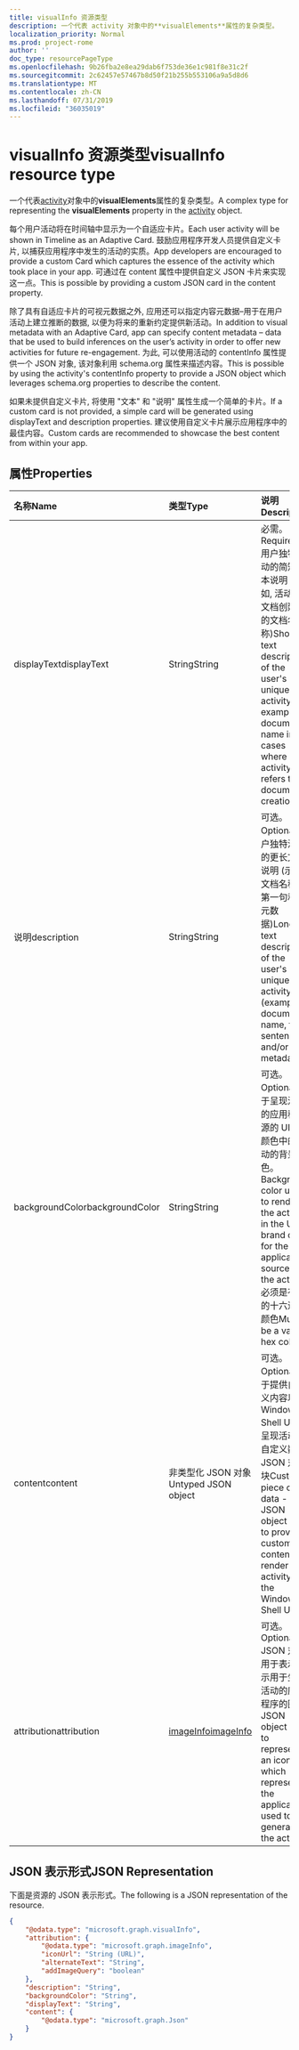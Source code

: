 ```yaml
---
title: visualInfo 资源类型
description: 一个代表 activity 对象中的**visualElements**属性的复杂类型。
localization_priority: Normal
ms.prod: project-rome
author: ''
doc_type: resourcePageType
ms.openlocfilehash: 9b26fba2e8ea29dab6f753de36e1c981f8e31c2f
ms.sourcegitcommit: 2c62457e57467b8d50f21b255b553106a9a5d8d6
ms.translationtype: MT
ms.contentlocale: zh-CN
ms.lasthandoff: 07/31/2019
ms.locfileid: "36035019"
---
```

# <a name="visualinfo-resource-type"></a><span data-ttu-id="715e1-103">visualInfo 资源类型</span><span class="sxs-lookup"><span data-stu-id="715e1-103">visualInfo resource type</span></span>

<span data-ttu-id="715e1-104">一个代表[activity](../resources/projectrome-activity.md)对象中的**visualElements**属性的复杂类型。</span><span class="sxs-lookup"><span data-stu-id="715e1-104">A complex type for representing the **visualElements** property in the [activity](../resources/projectrome-activity.md) object.</span></span>

<span data-ttu-id="715e1-105">每个用户活动将在时间轴中显示为一个自适应卡片。</span><span class="sxs-lookup"><span data-stu-id="715e1-105">Each user activity will be shown in Timeline as an Adaptive Card.</span></span> <span data-ttu-id="715e1-106">鼓励应用程序开发人员提供自定义卡片, 以捕获应用程序中发生的活动的实质。</span><span class="sxs-lookup"><span data-stu-id="715e1-106">App developers are encouraged to provide a custom Card which captures the essence of the activity which took place in your app.</span></span> <span data-ttu-id="715e1-107">可通过在 content 属性中提供自定义 JSON 卡片来实现这一点。</span><span class="sxs-lookup"><span data-stu-id="715e1-107">This is possible by providing a custom JSON card in the content property.</span></span>

<span data-ttu-id="715e1-108">除了具有自适应卡片的可视元数据之外, 应用还可以指定内容元数据–用于在用户活动上建立推断的数据, 以便为将来的重新约定提供新活动。</span><span class="sxs-lookup"><span data-stu-id="715e1-108">In addition to visual metadata with an Adaptive Card, app can specify content metadata – data that be used to build inferences on the user’s activity in order to offer new activities for future re-engagement.</span></span> <span data-ttu-id="715e1-109">为此, 可以使用活动的 contentInfo 属性提供一个 JSON 对象, 该对象利用 schema.org 属性来描述内容。</span><span class="sxs-lookup"><span data-stu-id="715e1-109">This is possible by using the activity's contentInfo property to provide a JSON object which leverages schema.org properties to describe the content.</span></span>

<span data-ttu-id="715e1-110">如果未提供自定义卡片, 将使用 "文本" 和 "说明" 属性生成一个简单的卡片。</span><span class="sxs-lookup"><span data-stu-id="715e1-110">If a custom card is not provided, a simple card will be generated using displayText and description properties.</span></span> <span data-ttu-id="715e1-111">建议使用自定义卡片展示应用程序中的最佳内容。</span><span class="sxs-lookup"><span data-stu-id="715e1-111">Custom cards are recommended to showcase the best content from within your app.</span></span>

## <a name="properties"></a><span data-ttu-id="715e1-112">属性</span><span class="sxs-lookup"><span data-stu-id="715e1-112">Properties</span></span>

|<span data-ttu-id="715e1-113">名称</span><span class="sxs-lookup"><span data-stu-id="715e1-113">Name</span></span> | <span data-ttu-id="715e1-114">类型</span><span class="sxs-lookup"><span data-stu-id="715e1-114">Type</span></span> | <span data-ttu-id="715e1-115">说明</span><span class="sxs-lookup"><span data-stu-id="715e1-115">Description</span></span>|
|:----|:------|:-----------|
|<span data-ttu-id="715e1-116">displayText</span><span class="sxs-lookup"><span data-stu-id="715e1-116">displayText</span></span> | <span data-ttu-id="715e1-117">String</span><span class="sxs-lookup"><span data-stu-id="715e1-117">String</span></span> | <span data-ttu-id="715e1-118">必需。</span><span class="sxs-lookup"><span data-stu-id="715e1-118">Required.</span></span> <span data-ttu-id="715e1-119">用户独特活动的简短文本说明 (例如, 活动引用文档创建时的文档名称)</span><span class="sxs-lookup"><span data-stu-id="715e1-119">Short text description of the user's unique activity (for example, document name in cases where an activity refers to document creation)</span></span>|
|<span data-ttu-id="715e1-120">说明</span><span class="sxs-lookup"><span data-stu-id="715e1-120">description</span></span> | <span data-ttu-id="715e1-121">String</span><span class="sxs-lookup"><span data-stu-id="715e1-121">String</span></span> | <span data-ttu-id="715e1-122">可选。</span><span class="sxs-lookup"><span data-stu-id="715e1-122">Optional.</span></span> <span data-ttu-id="715e1-123">用户独特活动的更长文本说明 (示例: 文档名称、第一句和/或元数据)</span><span class="sxs-lookup"><span data-stu-id="715e1-123">Longer text description of the user's unique activity (example: document name, first sentence, and/or metadata)</span></span>|
|<span data-ttu-id="715e1-124">backgroundColor</span><span class="sxs-lookup"><span data-stu-id="715e1-124">backgroundColor</span></span> | <span data-ttu-id="715e1-125">String</span><span class="sxs-lookup"><span data-stu-id="715e1-125">String</span></span> | <span data-ttu-id="715e1-126">可选。</span><span class="sxs-lookup"><span data-stu-id="715e1-126">Optional.</span></span> <span data-ttu-id="715e1-127">用于呈现活动的应用程序源的 UI 品牌颜色中的活动的背景色。</span><span class="sxs-lookup"><span data-stu-id="715e1-127">Background color used to render the activity in the UI - brand color for the application source of the activity.</span></span> <span data-ttu-id="715e1-128">必须是有效的十六进制颜色</span><span class="sxs-lookup"><span data-stu-id="715e1-128">Must be a valid hex color</span></span>|
|<span data-ttu-id="715e1-129">content</span><span class="sxs-lookup"><span data-stu-id="715e1-129">content</span></span> | <span data-ttu-id="715e1-130">非类型化 JSON 对象</span><span class="sxs-lookup"><span data-stu-id="715e1-130">Untyped JSON object</span></span> | <span data-ttu-id="715e1-131">可选。</span><span class="sxs-lookup"><span data-stu-id="715e1-131">Optional.</span></span> <span data-ttu-id="715e1-132">用于提供自定义内容以在 Windows Shell UI 中呈现活动的自定义数据 JSON 对象块</span><span class="sxs-lookup"><span data-stu-id="715e1-132">Custom piece of data - JSON object used to provide custom content to render the activity in the Windows Shell UI</span></span>|
|<span data-ttu-id="715e1-133">attribution</span><span class="sxs-lookup"><span data-stu-id="715e1-133">attribution</span></span> | [<span data-ttu-id="715e1-134">imageInfo</span><span class="sxs-lookup"><span data-stu-id="715e1-134">imageInfo</span></span>](../resources/projectrome-imageinfo.md) | <span data-ttu-id="715e1-135">可选。</span><span class="sxs-lookup"><span data-stu-id="715e1-135">Optional.</span></span> <span data-ttu-id="715e1-136">JSON 对象, 用于表示表示用于生成活动的应用程序的图标</span><span class="sxs-lookup"><span data-stu-id="715e1-136">JSON object used to represent an icon which represents the application used to generate the activity</span></span>|

## <a name="json-representation"></a><span data-ttu-id="715e1-137">JSON 表示形式</span><span class="sxs-lookup"><span data-stu-id="715e1-137">JSON Representation</span></span>

<span data-ttu-id="715e1-138">下面是资源的 JSON 表示形式。</span><span class="sxs-lookup"><span data-stu-id="715e1-138">The following is a JSON representation of the resource.</span></span>

<!-- {
  "blockType": "resource",
  "optionalProperties": [
    "attribution",
    "description",
    "backgroundColor",
    "content"
  ],
  "@odata.type": "microsoft.graph.visualInfo"
}-->

```json
{
    "@odata.type": "microsoft.graph.visualInfo",
    "attribution": {
        "@odata.type": "microsoft.graph.imageInfo",
        "iconUrl": "String (URL)",
        "alternateText": "String",
        "addImageQuery": "boolean"
    },
    "description": "String",
    "backgroundColor": "String",
    "displayText": "String",
    "content": {
        "@odata.type": "microsoft.graph.Json"
    }
}
```

<!-- uuid: 8fcb5dbc-d5aa-4681-8e31-b001d5168d79
2017-06-07 14:57:30 UTC -->
<!-- {
  "type": "#page.annotation",
  "description": "visualinfo resource",
  "keywords": "",
  "section": "documentation",
  "tocPath": ""
}-->
